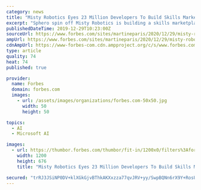 ```yaml
---
category: news
title: "Misty Robotics Eyes 23 Million Developers To Build Skills Marketplace"
excerpt: "Sphero spin off Misty Robotics is building a skills marketplace for its Misty II robot by crowdsourcing the talents of the global developer community. Now hobbyists with a few lines of Javascript or C# code can create their dream assistant who out of the box can see,"
publishedDateTime: 2019-12-29T10:23:00Z
sourceUrl: https://www.forbes.com/sites/martineparis/2020/12/29/misty-robotics-eyes-23-million-developers-to-build-skills-marketplace/
ampUrl: https://www.forbes.com/sites/martineparis/2020/12/29/misty-robotics-eyes-23-million-developers-to-build-skills-marketplace/amp/
cdnAmpUrl: https://www-forbes-com.cdn.ampproject.org/c/s/www.forbes.com/sites/martineparis/2020/12/29/misty-robotics-eyes-23-million-developers-to-build-skills-marketplace/amp/
type: article
quality: 74
heat: 74
published: true

provider:
  name: Forbes
  domain: forbes.com
  images:
    - url: /assets/images/organizations/forbes.com-50x50.jpg
      width: 50
      height: 50

topics:
  - AI
  - Microsoft AI

images:
  - url: https://thumbor.forbes.com/thumbor/fit-in/1200x0/filters%3Aformat%28jpg%29/https%3A%2F%2Fspecials-images.forbesimg.com%2Fimageserve%2F5e087da825ab5d0007cf756b%2F0x0.jpg%3FcropX1%3D178%26cropX2%3D1606%26cropY1%3D0%26cropY2%3D804
    width: 1200
    height: 676
    title: "Misty Robotics Eyes 23 Million Developers To Build Skills Marketplace"

secured: "trRJ3JSiNP0DV+klXGkGjvBThkAKXxzza77qvJRV+yy/SwpBQNn6rX9Y+RosU/2wXmnXJFMRjJy8j9HcRiEet7L6FKsFVDE8FkWQ4r4Em6f38JIGbOMmb3xOeWAn5f8MHz+tnZ+porlEC9HHL4C7GE5lj7olG+eNj+7QbQZ+b4D8waz9iKNJVDLokGFLF2ULvV0WfiM6Bj4Z1FJESj2OcVVme5Zom6L7FmWjqM164FeBGIvt+SIdTE2XIOiHS9/f3z3hyL9I/a+7vzlrN4rXQtSL3YkZitown1brwG+1KiA=;68qmfx9zS8ROTSuq12xk1w=="
---
```


